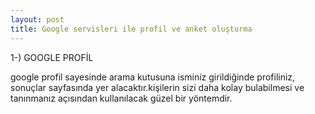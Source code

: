 ```yaml
---
layout: post
title: Google servisleri ile profil ve anket oluşturma
---
```


1-) GOOGLE PROFİL

google profil sayesinde arama kutusuna isminiz girildiğinde profiliniz, sonuçlar sayfasında yer alacaktır.kişilerin sizi daha kolay bulabilmesi ve tanınmanız açısından kullanılacak güzel bir yöntemdir.
